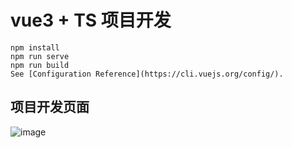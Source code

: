 # vue3 + TS 项目开发

```
npm install
npm run serve
npm run build
See [Configuration Reference](https://cli.vuejs.org/config/).
```

## 项目开发页面
![image](https://user-images.githubusercontent.com/51089202/192497062-7d5bc136-e0c7-41d8-ac0c-9ffb47b07805.png)

